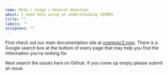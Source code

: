 ```yaml
---
name: Help / Usage / General Question
about: I need help using or understanding COSMOS
title: ""
labels: ""
assignees: ""
---
```


First check out our main documentation site at [cosmosc2.com](https://cosmosc2.com). There is a Google search box at the bottom of every page that may help you find the information you're looking for.

Next search the issues here on Github. If you come up empty please submit an issue.
